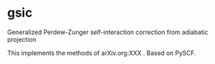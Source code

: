 # gsic
Generalized Perdew-Zunger self-interaction correction from adiabatic projection

This implements the methods of arXiv.org:XXX . Based on PySCF. 
